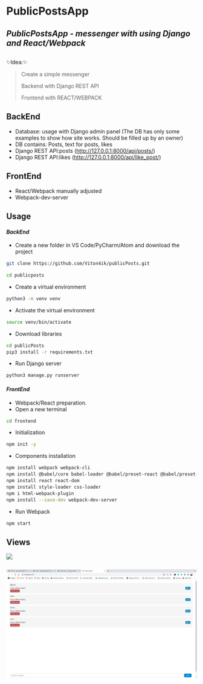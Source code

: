 # PublicPostsApp

## _PublicPostsApp - messenger with using Django and React/Webpack_

##
✨Idea:✨
> Create a simple messenger
> 
> Backend with Django REST API
>
> Frontend with REACT/WEBPACK 
>

## BackEnd

- Database: usage with Django admin panel (The DB has only some examples to show how site works. Should be filled up by an owner) 
- DB contains: Posts, text for posts, likes
- Django REST API:posts (http://127.0.0.1:8000/api/posts/)
- Django REST API:likes (http://127.0.0.1:8000/api/like_post/)

## FrontEnd

- React/Webpack manually adjusted
- Webpack-dev-server

## Usage
#### _BackEnd_

- Create a new folder in VS Code/PyCharm/Atom and download the project

```sh
git clone https://github.com/Viton4ik/publicPosts.git

```
```sh
cd publicposts
```
- Create a virtual environment

```sh
python3 -m venv venv
```
- Activate the virtual environment

```sh
source venv/bin/activate
```
- Download libraries

```sh
cd publicPosts
pip3 install -r requirements.txt
```
- Run Django server

```sh
python3 manage.py runserver
```
#### _FrontEnd_

- Webpack/React preparation. 
- Open a new terminal

```sh
cd frontend
```
- Initialization 

```sh
npm init -y
```
- Components installation 

```sh
npm install webpack webpack-cli
npm install @babel/core babel-loader @babel/preset-react @babel/preset-env
npm install react react-dom
npm install style-loader css-loader
npm i html-webpack-plugin
npm install --save-dev webpack-dev-server
```
- Run Webpack

```sh
npm start
```

## Views

<img src="https://img.shields.io/static/v1?label=1&message=view&color=9cf"/>
<h3 align="center"><img src="https://github.com/Viton4ik/publicPosts/blob/master/pic.png"/></h3> 
